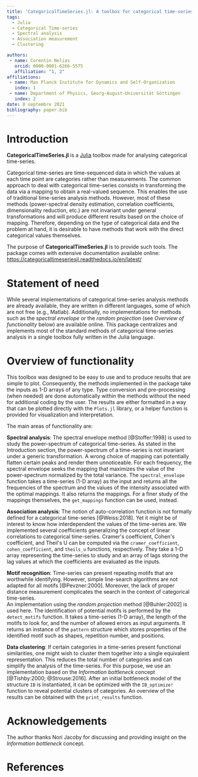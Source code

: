 ```yaml
---
title: 'CategoricalTimeSeries.jl: A toolbox for categorical time-series analysis'
tags:
  - Julia
  - Categorical Time-series
  - Spectral analysis
  - Association measurement
  - Clustering

authors:
 - name: Corentin Nelias
   orcid: 0000-0001-6266-5575 
   affiliation: "1, 2"
affiliations:
 - name: Max Planck Institute for Dynamics and Self-Organization
   index: 1
 - name: Department of Physics, Georg-August-Universität Göttingen
   index: 2
date: 8 septembre 2021
bibliography: paper.bib
---
```


# Introduction

**CategoricalTimeSeries.jl** is a [Julia](https://github.com/JuliaLang/julia) toolbox made for analysing categorical time-series. 

Categorical time-series are time-sequenced data in which the values at each time point are categories rather than measurements.
The common approach to deal with categorical time-series consists in transforming the data via a mapping to obtain a real-valued sequence.
This enables the use of traditional time-series analysis methods. However, most of these methods (power-spectral density estimation, correlation coefficients, dimensionality reduction, etc.)
are not invariant under general transformations and will produce different results based on the choice of mapping. 
Therefore, depending on the type of categorical data and the problem at hand, it is desirable to have methods that work with the direct categorical values themselves. 

The purpose of **CategoricalTimeSeries.jl** is to provide such tools. The package comes with extensive documentation available online: https://categoricaltimeseriesjl.readthedocs.io/en/latest/

# Statement of need

While several implementations of categorical time-series analysis methods are already available, they are written in different languages, some of which are not free (e.g., Matlab). Additionally, no implementations for methods such as the *spectral envelope* or the *random projection* (see *Overview of functionality* below) are available online. This package centralizes and implements most of the standard methods of categorical time-series analysis in a single toolbox fully written in the Julia language. 


# Overview of functionality

This toolbox was designed to be easy to use and to produce results that are simple to plot. 
Consequently, the methods implemented in the package take the inputs as 1-D arrays of any type. 
Type conversion and pre-processing (when needed) are done automatically within the methods without the need for additional coding by the user.
The results are either formatted in a way that can be plotted directly with the  ```Plots.jl``` library, or a helper function is provided for visualization and interpretation.

The main areas of functionality are:

**Spectral analysis**:
The spectral envelope method [@Stoffer:1998] is used to study the power-spectrum of categorical time-series. 
As stated in the Introduction section, the power-spectrum of a time-series is not invariant under a generic transformation. 
A wrong choice of mapping can potentially flatten certain peaks and render them unnoticeable.
For each frequency, the spectral envelope seeks the mapping that maximizes the value of the power-spectrum normalized by the total variance.
The ```spectral_envelope``` function takes a time-series (1-D array) as the input and returns all the frequencies of the spectrum and the values of the intensity associated with the optimal mappings. It also returns the mappings.
For a finer study of the mappings themselves, the ```get_mappings``` function can be used, instead.

**Association analysis**:
The notion of auto-correlation function is not formally defined for a categorical time-series [@Weiss:2018].
Yet it might be of interest to know how interdependent the values of the time-series are. 
We implemented several coefficients generalizing the concept of linear correlations to categorical time-series.
Cramer's coefficient, Cohen's coefficient, and Theil's U can be computed via the ```cramer_coefficient```, ```cohen_coefficient```, and ```theils_u``` functions, respectively.
They take a 1-D array representing the time-series to study and an array of lags storing the lag values at which the coefficients are evaluated as the inputs. 

**Motif recognition**:
Time-series can present repeating motifs that are worthwhile identifying. However, simple line-search algorithms are not adapted for all motifs [@Pevzner:2000].
Moreover, the lack of proper distance measurement complicates the search in the context of categorical time-series.  
An implementation using the *random projection* method [@Buhler:2002] is used here.
The identification of potential motifs is performed by the ```detect_motifs``` function.
It takes a time-series (1-D array), the length of the motifs to look for, and the number of allowed errors as input arguments. 
It returns an instance of the ```pattern``` structure which stores properties of the identified motif such as shapes, repetition number, and positions.


**Data clustering**:
If certain categories in a time-series present functional similarities, one might wish to cluster them together into a single equivalent representation.
This reduces the total number of categories and can simplify the analysis of the time-series. For this purpose, we use an implementation based on the *Information bottleneck* concept [@Tishby:2000; @Strouse:2016].
After an initial bottleneck model of the structure ```IB``` is instantiated, it can be optimized with the ```IB_optimize!``` function to reveal potential clusters of categories. An overview of the results can be obtained with the ```print_results``` function. 

# Acknowledgements

The author thanks Nori Jacoby for discussing and providing insight on the *Information bottleneck* concept.

# References
